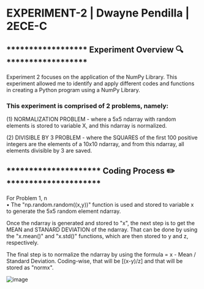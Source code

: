 # EXPERIMENT-2 | Dwayne Pendilla | 2ECE-C
## ****************** Experiment Overview 🔍 ****************** 
Experiment 2 focuses on the application of the NumPy Library. This experiment allowed me to identify and apply different codes and functions in creating a Python program using a NumPy Library.

### This experiment is comprised of 2 problems, namely: 
(1) NORMALIZATION PROBLEM - where a 5x5 ndarray with random elements is stored to variable X, and this ndarray is normalized.

(2) DIVISIBLE BY 3 PROBLEM - where the SQUARES of the first 100 positive integers are the elements of a 10x10 ndarray, and from this ndarray, all elements divisible by 3 are saved.

## ********************* Coding Process ✏️ *********************
For Problem 1, n\
  • The "np.random.random((x,y))" function is used and stored to variable x to generate the 5x5 random element ndarray.

Once the ndarray is generated and stored to "x", the next step is to get the MEAN and STANARD DEVIATION of the ndarray. That can be done by using the "x.mean()" and "x.std()" functions, which are then stored to y and z, respectively.

The final step is to normalize the ndarray by using the formula = x - Mean / Standard Deviation. Coding-wise, that will be [(x-y)/z] and that will be stored as "normx". 

![image](https://github.com/user-attachments/assets/26a5f33c-4606-4aa0-9070-e8e93514a214)

